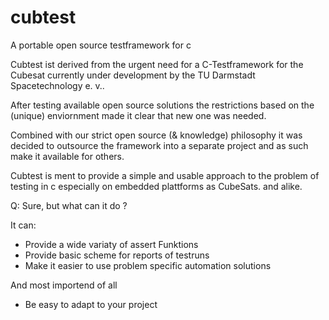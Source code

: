 # cubtest
A portable open source testframework for c

Cubtest ist derived from the urgent need for a C-Testframework for
the Cubesat currently under development by the TU Darmstadt Spacetechnology e. v..

After testing available open source solutions the restrictions based on the (unique)
enviornment made it clear that new one was needed.

Combined with our strict open source (& knowledge) philosophy it was decided to outsource 
the framework into a separate project and as such make it available for others.

Cubtest is ment to provide a simple and usable approach to the problem of testing in c
especially on embedded plattforms as CubeSats. and alike.

Q: Sure, but what can it do ?

It can:

- Provide a wide variaty of assert Funktions
- Provide basic scheme for reports of testruns
- Make it easier to use problem specific automation solutions

And most importend of all 

- Be easy to adapt to your project
